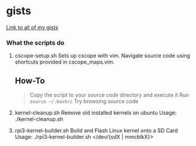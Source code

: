 # gists
[Link to all of my gists](https://gist.github.com/b-ak)

### What the scripts do

1. cscope-setup.sh
	Sets up cscope with vim. Navigate source code using shortcuts provided
	in cscope_maps.vim.

	How-To
	------
	 > Copy the script to your source code directory and execute it
	 > Run `source ~/.bashrc`
	 > Try browsing source code

2. kernel-cleanup.sh
	Remove old installed kernels on ubuntu
	Usage: ./kernel-cleanup.sh <kernel-version-to-remove>

3. rpi3-kernel-builder.sh
	Build and Flash Linux kernel onto a SD Card
	Usage: ./rpi3-kernel-builder.sh </dev/{sdX | mmcblkX}> <Kernel-Root-Directory>
